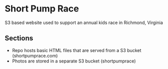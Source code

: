 Short Pump Race
===============

S3 based website used to support an annual kids race in Richmond, Virginia

Sections
--------

* Repo hosts basic HTML files that are served from a S3 bucket (shortpumprace.com)
* Photos are stored in a separate S3 bucket (shortpumprace)
